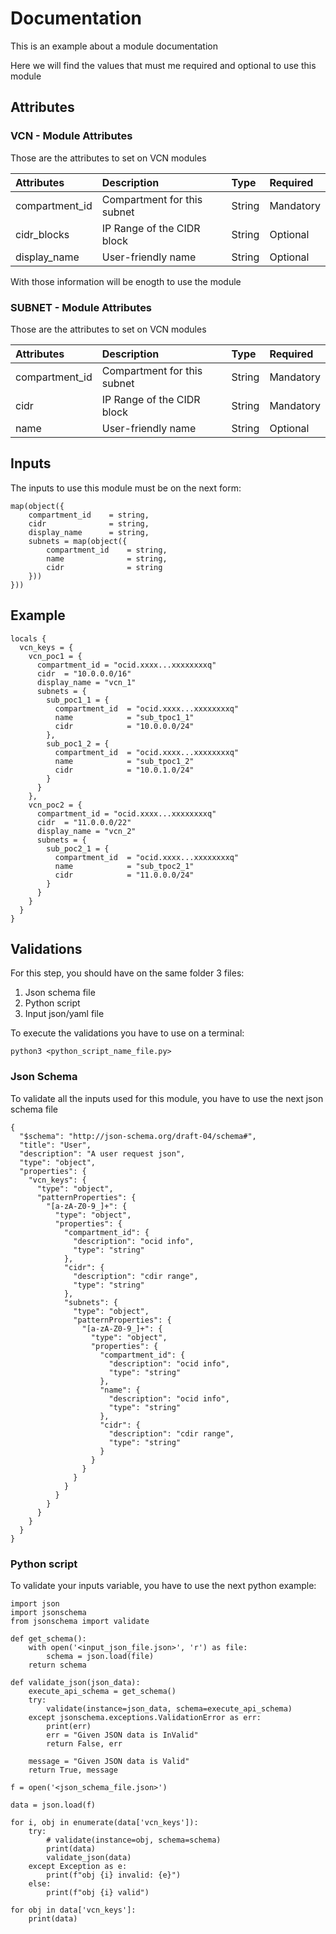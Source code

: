 # Documentation

This is an example about a module documentation

Here we will find the values that must me required and optional to use this module

## Attributes

### VCN - Module Attributes
Those are the attributes to set on VCN modules

<!--START-->
| Attributes           | Description | Type             | Required             |
| :-----------------   | :---------- | :--------------- | :--------------- |
| compartment_id       | Compartment for this subnet    | String           | Mandatory           |
| cidr_blocks          | IP Range of the CIDR block    | String           | Optional           |
| display_name         | User-friendly name    | String           | Optional           |
<!--END-->

With those information will be enogth to use the module


### SUBNET - Module Attributes
Those are the attributes to set on VCN modules

<!--START-->
| Attributes           | Description | Type             | Required             |
| :-----------------   | :---------- | :--------------- | :--------------- |
| compartment_id       | Compartment for this subnet    | String           | Mandatory           |
| cidr                 | IP Range of the CIDR block    | String           | Mandatory           |
| name                 | User-friendly name    | String           | Optional           |
<!--END-->

## Inputs

The inputs to use this module must be on the next form:

```JSON:
map(object({
    compartment_id    = string,
    cidr              = string,
    display_name      = string,
    subnets = map(object({
        compartment_id    = string,
        name              = string,
        cidr              = string
    }))
}))
```

## Example

```JSON:
locals {
  vcn_keys = {
    vcn_poc1 = {
      compartment_id = "ocid.xxxx...xxxxxxxxq"
      cidr  = "10.0.0.0/16"
      display_name = "vcn_1"
      subnets = {
        sub_poc1_1 = {
          compartment_id  = "ocid.xxxx...xxxxxxxxq"
          name            = "sub_tpoc1_1"
          cidr            = "10.0.0.0/24"
        },
        sub_poc1_2 = {
          compartment_id  = "ocid.xxxx...xxxxxxxxq"
          name            = "sub_tpoc1_2"
          cidr            = "10.0.1.0/24"
        }
      }
    },
    vcn_poc2 = {
      compartment_id = "ocid.xxxx...xxxxxxxxq"
      cidr  = "11.0.0.0/22"
      display_name = "vcn_2"
      subnets = {
        sub_poc2_1 = {
          compartment_id  = "ocid.xxxx...xxxxxxxxq"
          name            = "sub_tpoc2_1"
          cidr            = "11.0.0.0/24"
        }
      }
    }
  }
}
```

## Validations

For this step, you should have on the same folder 3 files:

1. Json schema file
2. Python script
3. Input json/yaml file

To execute the validations you have to use on a terminal:

```python:
python3 <python_script_name_file.py>
```


### Json Schema

To validate all the inputs used for this module, you have to use the next json schema file


```json:
{
  "$schema": "http://json-schema.org/draft-04/schema#",
  "title": "User",
  "description": "A user request json",
  "type": "object",
  "properties": {
    "vcn_keys": {
      "type": "object",
      "patternProperties": {
        "[a-zA-Z0-9_]+": {
          "type": "object",
          "properties": {
            "compartment_id": {
              "description": "ocid info",
              "type": "string"
            },
            "cidr": {
              "description": "cdir range",
              "type": "string"
            },
            "subnets": {
              "type": "object",
              "patternProperties": {
                "[a-zA-Z0-9_]+": {
                  "type": "object",
                  "properties": {
                    "compartment_id": {
                      "description": "ocid info",
                      "type": "string"
                    },
                    "name": {
                      "description": "ocid info",
                      "type": "string"
                    },
                    "cidr": {
                      "description": "cdir range",
                      "type": "string"
                    }
                  }
                }
              }
            }
          }
        }
      }
    }
  }
}
```

### Python script

To validate your inputs variable, you have to use the next python example:

````python:
import json
import jsonschema
from jsonschema import validate

def get_schema():
    with open('<input_json_file.json>', 'r') as file:
        schema = json.load(file)
    return schema

def validate_json(json_data):
    execute_api_schema = get_schema()
    try:
        validate(instance=json_data, schema=execute_api_schema)
    except jsonschema.exceptions.ValidationError as err:
        print(err)
        err = "Given JSON data is InValid"
        return False, err

    message = "Given JSON data is Valid"
    return True, message

f = open('<json_schema_file.json>')

data = json.load(f)

for i, obj in enumerate(data['vcn_keys']):
    try:
        # validate(instance=obj, schema=schema)
        print(data)
        validate_json(data)
    except Exception as e:
        print(f"obj {i} invalid: {e}")
    else:
        print(f"obj {i} valid")

for obj in data['vcn_keys']:
    print(data)
````



